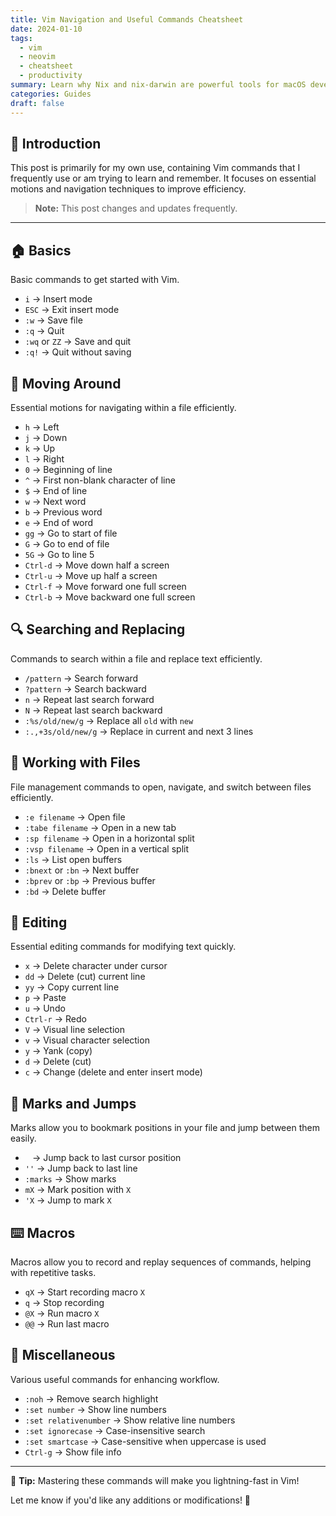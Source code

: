 ```yaml
---
title: Vim Navigation and Useful Commands Cheatsheet
date: 2024-01-10
tags:
  - vim
  - neovim
  - cheatsheet
  - productivity
summary: Learn why Nix and nix-darwin are powerful tools for macOS development and how I use them to streamline my workflow.
categories: Guides
draft: false
---
```


## 📝 Introduction

This post is primarily for my own use, containing Vim commands that I frequently use or am trying to learn and remember. It focuses on essential motions and navigation techniques to improve efficiency.

> **Note:** This post changes and updates frequently.

---

## 🏠 Basics

Basic commands to get started with Vim.

- `i` → Insert mode
- `ESC` → Exit insert mode
- `:w` → Save file
- `:q` → Quit
- `:wq` or `ZZ` → Save and quit
- `:q!` → Quit without saving

## 🔄 Moving Around

Essential motions for navigating within a file efficiently.

- `h` → Left
- `j` → Down
- `k` → Up
- `l` → Right
- `0` → Beginning of line
- `^` → First non-blank character of line
- `$` → End of line
- `w` → Next word
- `b` → Previous word
- `e` → End of word
- `gg` → Go to start of file
- `G` → Go to end of file
- `5G` → Go to line 5
- `Ctrl-d` → Move down half a screen
- `Ctrl-u` → Move up half a screen
- `Ctrl-f` → Move forward one full screen
- `Ctrl-b` → Move backward one full screen

## 🔍 Searching and Replacing

Commands to search within a file and replace text efficiently.

- `/pattern` → Search forward
- `?pattern` → Search backward
- `n` → Repeat last search forward
- `N` → Repeat last search backward
- `:%s/old/new/g` → Replace all `old` with `new`
- `:.,+3s/old/new/g` → Replace in current and next 3 lines

## 📂 Working with Files

File management commands to open, navigate, and switch between files efficiently.

- `:e filename` → Open file
- `:tabe filename` → Open in a new tab
- `:sp filename` → Open in a horizontal split
- `:vsp filename` → Open in a vertical split
- `:ls` → List open buffers
- `:bnext` or `:bn` → Next buffer
- `:bprev` or `:bp` → Previous buffer
- `:bd` → Delete buffer

## 📝 Editing

Essential editing commands for modifying text quickly.

- `x` → Delete character under cursor
- `dd` → Delete (cut) current line
- `yy` → Copy current line
- `p` → Paste
- `u` → Undo
- `Ctrl-r` → Redo
- `V` → Visual line selection
- `v` → Visual character selection
- `y` → Yank (copy)
- `d` → Delete (cut)
- `c` → Change (delete and enter insert mode)

## 🎯 Marks and Jumps

Marks allow you to bookmark positions in your file and jump between them easily.

- ` ` → Jump back to last cursor position
- `''` → Jump back to last line
- `:marks` → Show marks
- `mX` → Mark position with `X`
- `'X` → Jump to mark `X`

## ⌨️ Macros

Macros allow you to record and replay sequences of commands, helping with repetitive tasks.

- `qX` → Start recording macro `X`
- `q` → Stop recording
- `@X` → Run macro `X`
- `@@` → Run last macro

## 🚀 Miscellaneous

Various useful commands for enhancing workflow.

- `:noh` → Remove search highlight
- `:set number` → Show line numbers
- `:set relativenumber` → Show relative line numbers
- `:set ignorecase` → Case-insensitive search
- `:set smartcase` → Case-sensitive when uppercase is used
- `Ctrl-g` → Show file info

---

📌 **Tip:** Mastering these commands will make you lightning-fast in Vim!

Let me know if you'd like any additions or modifications! 🚀
